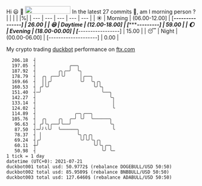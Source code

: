 Hi :smiley: :wave: <img src="https://jojoee.jojoee.com/api/utcnow" width="120" height="20">
In the latest 27 commits :bug:, am I morning person ? 
| | | | |%|
| --- | --- | --- | --- | --- |
| :sunny: | Morning | (06.00-12.00] | [*****---------------] | 26.00 |
| :satisfied: | Daytime | (12.00-18.00] | [***********---------] | 59.00 |
| :moon: | Evening | (18.00-00.00] | [***-----------------] | 15.00 |
| :sleeping: | Night | (00.00-06.00] | [--------------------] | 0.00 |

My crypto trading [duckbot](https://github.com/jojoee/duckbot) performance on [ftx.com](https://ftx.com/#a=13144711)
```
  206.18  ┤
  197.05  ┤            ╭──╮
  187.92  ┤        ╭╮╭─╯  ╰╮
  178.79  ┤  ╭╮ ╭──╯╰╯     │╭──╮
  169.66  ┤  ││╭╯          ╰╯  ╰╮╭╮
  160.53  ┤ ╭╯╰╯                ╰╯╰╮
  151.40  ┤─╯                      ╰──╮
  142.27  ┤                           ╰╮
  133.14  ┤                            │
  124.02  ┤                            ╰
  114.89  ┤              ╭─╮╭──╮
  105.76  ┤  ╭╮    ╭╮  ╭─╯ ╰╯  ╰──────╮
   96.63  ┤ ╭╯╰╮╭──╯╰──╯              ╰╮
   87.50  ┤─╯╯╰╰╯  ╰──────╮            ╰
   78.37  ┤ │             ╰╮╭╮╭╮
   69.24  ┤╭╯              ╰╯╰╯╰╮╭╮
   60.11  ┼╯                    ╰╯╰╮╭─╮
   50.98  ┤                        ╰╯ ╰─
1 tick = 1 day
datetime (UTC+0): 2021-07-21
duckbot001 total usd: 50.9772$ (rebalance DOGEBULL/USD 50:50)
duckbot002 total usd: 85.9509$ (rebalance BNBBULL/USD 50:50)
duckbot003 total usd: 127.6460$ (rebalance ADABULL/USD 50:50)
```

